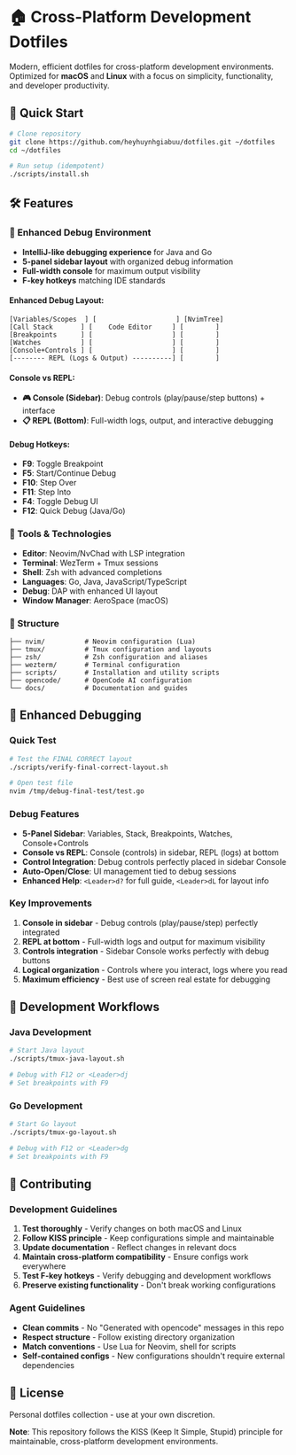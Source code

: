 # 🏠 Cross-Platform Development Dotfiles

Modern, efficient dotfiles for cross-platform development environments. Optimized for **macOS** and **Linux** with a focus on simplicity, functionality, and developer productivity.

## 🎯 Quick Start

```bash
# Clone repository
git clone https://github.com/heyhuynhgiabuu/dotfiles.git ~/dotfiles
cd ~/dotfiles

# Run setup (idempotent)
./scripts/install.sh
```

## 🛠️ Features

### 🎨 Enhanced Debug Environment
- **IntelliJ-like debugging experience** for Java and Go
- **5-panel sidebar layout** with organized debug information
- **Full-width console** for maximum output visibility
- **F-key hotkeys** matching IDE standards

#### Enhanced Debug Layout:
```
[Variables/Scopes  ] [                    ] [NvimTree]
[Call Stack       ] [    Code Editor     ] [        ]
[Breakpoints      ] [                    ] [        ]
[Watches          ] [                    ] [        ]
[Console+Controls ] [                    ] [        ]
[-------- REPL (Logs & Output) ----------] [        ]
```

#### Console vs REPL:
- **🎮 Console (Sidebar)**: Debug controls (play/pause/step buttons) + interface
- **📋 REPL (Bottom)**: Full-width logs, output, and interactive debugging

#### Debug Hotkeys:
- **F9**: Toggle Breakpoint
- **F5**: Start/Continue Debug
- **F10**: Step Over
- **F11**: Step Into
- **F4**: Toggle Debug UI
- **F12**: Quick Debug (Java/Go)

### 🔧 Tools & Technologies
- **Editor**: Neovim/NvChad with LSP integration
- **Terminal**: WezTerm + Tmux sessions
- **Shell**: Zsh with advanced completions
- **Languages**: Go, Java, JavaScript/TypeScript
- **Debug**: DAP with enhanced UI layout
- **Window Manager**: AeroSpace (macOS)

### 📁 Structure
```
├── nvim/          # Neovim configuration (Lua)
├── tmux/          # Tmux configuration and layouts
├── zsh/           # Zsh configuration and aliases
├── wezterm/       # Terminal configuration
├── scripts/       # Installation and utility scripts
├── opencode/      # OpenCode AI configuration
└── docs/          # Documentation and guides
```

## 🐛 Enhanced Debugging

### Quick Test
```bash
# Test the FINAL CORRECT layout
./scripts/verify-final-correct-layout.sh

# Open test file
nvim /tmp/debug-final-test/test.go
```

### Debug Features
- **5-Panel Sidebar**: Variables, Stack, Breakpoints, Watches, Console+Controls
- **Console vs REPL**: Console (controls) in sidebar, REPL (logs) at bottom
- **Control Integration**: Debug controls perfectly placed in sidebar Console
- **Auto-Open/Close**: UI management tied to debug sessions
- **Enhanced Help**: `<Leader>d?` for full guide, `<Leader>dL` for layout info

### Key Improvements
1. **Console in sidebar** - Debug controls (play/pause/step) perfectly integrated
2. **REPL at bottom** - Full-width logs and output for maximum visibility
3. **Controls integration** - Sidebar Console works perfectly with debug buttons
4. **Logical organization** - Controls where you interact, logs where you read
5. **Maximum efficiency** - Best use of screen real estate for debugging

## 🚀 Development Workflows

### Java Development
```bash
# Start Java layout
./scripts/tmux-java-layout.sh

# Debug with F12 or <Leader>dj
# Set breakpoints with F9
```

### Go Development  
```bash
# Start Go layout
./scripts/tmux-go-layout.sh

# Debug with F12 or <Leader>dg
# Set breakpoints with F9
```

## 🤝 Contributing

### Development Guidelines
1. **Test thoroughly** - Verify changes on both macOS and Linux
2. **Follow KISS principle** - Keep configurations simple and maintainable
3. **Update documentation** - Reflect changes in relevant docs
4. **Maintain cross-platform compatibility** - Ensure configs work everywhere
5. **Test F-key hotkeys** - Verify debugging and development workflows
6. **Preserve existing functionality** - Don't break working configurations

### Agent Guidelines
- **Clean commits** - No "Generated with opencode" messages in this repo
- **Respect structure** - Follow existing directory organization
- **Match conventions** - Use Lua for Neovim, shell for scripts
- **Self-contained configs** - New configurations shouldn't require external dependencies

## 📄 License

Personal dotfiles collection - use at your own discretion.

**Note**: This repository follows the KISS (Keep It Simple, Stupid) principle for maintainable, cross-platform development environments.